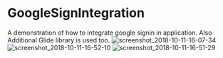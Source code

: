 # GoogleSignIntegration
A demonstration of how to integrate google signin in application. Also Additional Glide library is used too.
![screenshot_2018-10-11-16-07-34](https://user-images.githubusercontent.com/43717814/46802328-6dfe0880-cd76-11e8-844b-23474c29a7e7.png)
![screenshot_2018-10-11-16-52-10](https://user-images.githubusercontent.com/43717814/46802326-6d657200-cd76-11e8-88d8-cc8f5e4fd0a4.png)
![screenshot_2018-10-11-16-51-29](https://user-images.githubusercontent.com/43717814/46802327-6dfe0880-cd76-11e8-8a00-b80c250d7d27.png)
